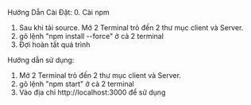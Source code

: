 
Hướng Dẫn Cài Đặt:
0. Cài npm
1. Sau khi tải source. Mở 2 Terminal trỏ đến 2 thư mục client và Server.
2. gõ lệnh "npm install --force" ở cả 2 terminal
3. Đợi hoàn tất quá trình


Hướng dẫn sử dụng:
1. Mở 2 Terminal trỏ đến 2 thư mục client và Server.
2. gõ lệnh "npm start" ở cả 2 terminal
3. Vào địa chỉ http://localhost:3000 để sử dụng
